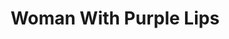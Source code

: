 ---
title: Woman With Purple Lips
width: 11
height: 15
sold: false
image: NP17.jpg
layout_width: 1-2
---